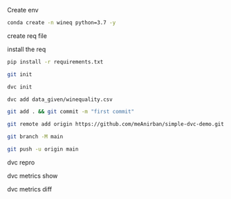 Create env

```bash
conda create -n wineq python=3.7 -y
```

create req file

install the req

```bash
pip install -r requirements.txt
```

```bash
git init

dvc init

dvc add data_given/winequality.csv

git add . && git commit -m "first commit"

git remote add origin https://github.com/meAnirban/simple-dvc-demo.git

git branch -M main

git push -u origin main
```

dvc repro

dvc metrics show

dvc metrics diff